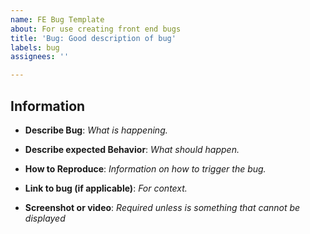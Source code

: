 ```yaml
---
name: FE Bug Template
about: For use creating front end bugs
title: 'Bug: Good description of bug'
labels: bug
assignees: ''

---
```


## Information

- **Describe Bug**: 
_What is happening._

- **Describe expected Behavior**: 
_What should happen._

- **How to Reproduce**: 
_Information on how to trigger the bug._

- **Link to bug (if applicable)**: 
_For context._

- **Screenshot or video**: 
_Required unless is something that cannot be displayed_
